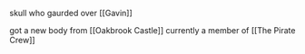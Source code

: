 skull who gaurded over [[Gavin]]

got a new body from [[Oakbrook Castle]]
currently a member of [[The Pirate Crew]]